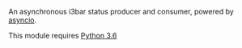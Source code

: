 An asynchronous i3bar status producer and consumer, powered by [asyncio][0].

This module requires [Python 3.6][1]

[0]: https://docs.python.org/3/library/asyncio.html
[1]: https://www.python.org/dev/peps/pep-0494/
